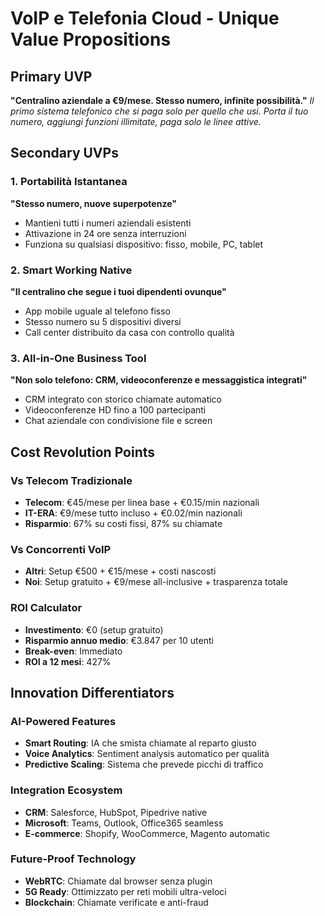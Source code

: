 # VoIP e Telefonia Cloud - Unique Value Propositions

## Primary UVP
**"Centralino aziendale a €9/mese. Stesso numero, infinite possibilità."**
*Il primo sistema telefonico che si paga solo per quello che usi. Porta il tuo numero, aggiungi funzioni illimitate, paga solo le linee attive.*

## Secondary UVPs

### 1. Portabilità Istantanea
**"Stesso numero, nuove superpotenze"**
- Mantieni tutti i numeri aziendali esistenti
- Attivazione in 24 ore senza interruzioni
- Funziona su qualsiasi dispositivo: fisso, mobile, PC, tablet

### 2. Smart Working Native
**"Il centralino che segue i tuoi dipendenti ovunque"**
- App mobile uguale al telefono fisso
- Stesso numero su 5 dispositivi diversi
- Call center distribuito da casa con controllo qualità

### 3. All-in-One Business Tool
**"Non solo telefono: CRM, videoconferenze e messaggistica integrati"**
- CRM integrato con storico chiamate automatico
- Videoconferenze HD fino a 100 partecipanti
- Chat aziendale con condivisione file e screen

## Cost Revolution Points

### Vs Telecom Tradizionale
- **Telecom**: €45/mese per linea base + €0.15/min nazionali
- **IT-ERA**: €9/mese tutto incluso + €0.02/min nazionali
- **Risparmio**: 67% su costi fissi, 87% su chiamate

### Vs Concorrenti VoIP
- **Altri**: Setup €500 + €15/mese + costi nascosti
- **Noi**: Setup gratuito + €9/mese all-inclusive + trasparenza totale

### ROI Calculator
- **Investimento**: €0 (setup gratuito)
- **Risparmio annuo medio**: €3.847 per 10 utenti
- **Break-even**: Immediato
- **ROI a 12 mesi**: 427%

## Innovation Differentiators

### AI-Powered Features
- **Smart Routing**: IA che smista chiamate al reparto giusto
- **Voice Analytics**: Sentiment analysis automatico per qualità
- **Predictive Scaling**: Sistema che prevede picchi di traffico

### Integration Ecosystem  
- **CRM**: Salesforce, HubSpot, Pipedrive native
- **Microsoft**: Teams, Outlook, Office365 seamless
- **E-commerce**: Shopify, WooCommerce, Magento automatic

### Future-Proof Technology
- **WebRTC**: Chiamate dal browser senza plugin
- **5G Ready**: Ottimizzato per reti mobili ultra-veloci  
- **Blockchain**: Chiamate verificate e anti-fraud